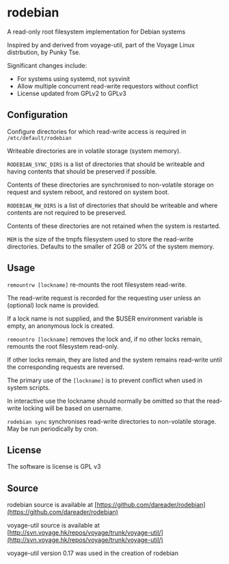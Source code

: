 # rodebian

A read-only root filesystem implementation for Debian systems

Inspired by and derived from voyage-util, part of the Voyage Linux distrbution, by Punky Tse.

Significant changes include:

* For systems using systemd, not sysvinit
* Allow multiple concurrent read-write requestors without conflict
* License updated from GPLv2 to GPLv3

## Configuration

Configure directories for which read-write access is required in `/etc/default/rodebian`

Writeable directories are in volatile storage (system memory).

`RODEBIAN_SYNC_DIRS` is a list of directories that should be writeable and having contents that should be preserved if possible.

Contents of these directories are synchronised to non-volatile storage on request and system reboot, and restored on system boot.

`RODEBIAN_RW_DIRS` is a list of directories that should be writeable and where contents are not required to be preserved.

Contents of these directories are not retained when the system is restarted.

`MEM` is the size of the tmpfs filesystem used to store the read-write directories. Defaults to the smaller of 2GB or 20% of the system memory.


## Usage

`remountrw [lockname]` re-mounts the root filesystem read-write.

The read-write request is recorded for the requesting user unless an (optional) lock name is provided.

If a lock name is not supplied, and the $USER environment variable is empty, an anonymous lock is created.

`remountro [lockname]` removes the lock and, if no other locks remain, remounts the root filesystem read-only.

If other locks remain, they are listed and the system remains read-write until the corresponding requests are reversed.

The primary use of the `[lockname]` is to prevent conflict when used in system scripts.

In interactive use the lockname should normally be omitted so that the read-write locking will be based on username.

`rodebian sync` synchronises read-write directories to non-volatile storage. May be run periodically by cron.

## License

The software is license is GPL v3

## Source

rodebian source is available at [https://github.com/dareader/rodebian](https://github.com/dareader/rodebian)

voyage-util source is available at [http://svn.voyage.hk/repos/voyage/trunk/voyage-util/](http://svn.voyage.hk/repos/voyage/trunk/voyage-util/)

voyage-util version 0.17 was used in the creation of rodebian

